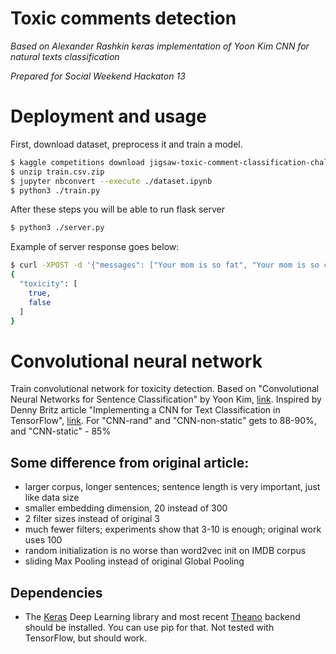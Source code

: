 # Toxic comments detection

*Based on Alexander Rashkin keras implementation of Yoon Kim CNN for natural texts classification*

*Prepared for Social Weekend Hackaton 13*

# Deployment and usage

First, download dataset, preprocess it and train a model.

```bash
$ kaggle competitions download jigsaw-toxic-comment-classification-challenge
$ unzip train.csv.zip
$ jupyter nbconvert --execute ./dataset.ipynb
$ python3 ./train.py
```
After these steps you will be able to run flask server

```bash
$ python3 ./server.py
```

Example of server response goes below:
```bash
$ curl -XPOST -d '{"messages": ["Your mom is so fat", "Your mom is so cool"]}' localhost:5000/api
{
  "toxicity": [
    true, 
    false
  ]
}
```

# Convolutional neural network

Train convolutional network for toxicity detection. Based on "Convolutional Neural Networks for Sentence Classification" by Yoon Kim, [link](http://arxiv.org/pdf/1408.5882v2.pdf). Inspired by Denny Britz article "Implementing a CNN for Text Classification in TensorFlow", [link](http://www.wildml.com/2015/12/implementing-a-cnn-for-text-classification-in-tensorflow/).
For "CNN-rand" and "CNN-non-static" gets to 88-90%, and "CNN-static" - 85%

## Some difference from original article:
* larger corpus, longer sentences; sentence length is very important, just like data size
* smaller embedding dimension, 20 instead of 300
* 2 filter sizes instead of original 3
* much fewer filters; experiments show that 3-10 is enough; original work uses 100
* random initialization is no worse than word2vec init on IMDB corpus
* sliding Max Pooling instead of original Global Pooling

## Dependencies

* The [Keras](http://keras.io/) Deep Learning library and most recent [Theano](http://deeplearning.net/software/theano/install.html#install) backend should be installed. You can use pip for that. 
Not tested with TensorFlow, but should work.

